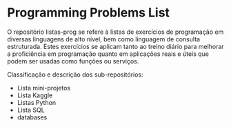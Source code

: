 # Programming Problems List
O repositório listas-prog se refere à listas de exercícios de programação em diversas linguagens de alto nível, bem como linguagem de consulta estruturada. Estes exercícios se aplicam tanto ao treino diário para melhorar a proficiência em programação quanto em aplicações reais e úteis que podem ser usadas como funções ou serviços.

Classificação e descrição dos sub-repositórios:
* Lista mini-projetos
* Lista Kaggle
* Listas Python
* Lista SQL
* databases
